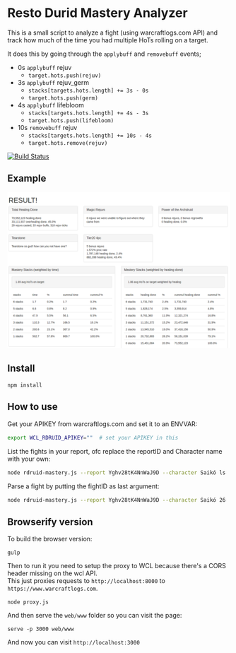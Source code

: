 Resto Durid Mastery Analyzer
============================
This is a small script to analyze a fight (using warcraftlogs.com API) 
and track how much of the time you had multiple HoTs rolling on a target.

It does this by going through the `applybuff` and `removebuff` events;
 - 0s `applybuff` rejuv
   - `target.hots.push(rejuv)`
 - 3s `applybuff` rejuv_germ
   - `stacks[targets.hots.length] += 3s - 0s`
   - `target.hots.push(germ)`
 - 4s `applybuff` lifebloom
   - `stacks[targets.hots.length] += 4s - 3s`  
   - `target.hots.push(lifebloom)`
 - 10s `removebuff` rejuv
   - `stacks[targets.hots.length] += 10s - 4s`  
   - `target.hots.remove(rejuv)`

[![Build Status](https://travis-ci.org/rubensayshi/wcl-rdruid-mastery.png?branch=master)](https://travis-ci.org/rubensayshi/wcl-rdruid-mastery)

Example
-------
![Example](https://raw.githubusercontent.com/rubensayshi/wcl-rdruid-mastery/master/example.png "Example")


Install
-------
```
npm install
```

How to use
----------
Get your APIKEY from warcraftlogs.com and set it to an ENVVAR:
```bash
export WCL_RDRUID_APIKEY=""  # set your APIKEY in this
```

List the fights in your report, ofc replace the reportID and Character name with your own:
```bash
node rdruid-mastery.js --report Yghv28tK4NnWaJ9D --character Saikó ls
```

Parse a fight by putting the fightID as last argument:
```bash
node rdruid-mastery.js --report Yghv28tK4NnWaJ9D --character Saikó 26
```

Browserify version
------------------
To build the browser version:
```
gulp
```

Then to run it you need to setup the proxy to WCL because there's a CORS header missing on the wcl API.  
This just proxies requests to `http://localhost:8000` to `https://www.warcraftlogs.com`.
```
node proxy.js
```

And then serve the `web/www` folder so you can visit the page:
```
serve -p 3000 web/www
```

And now you can visit `http://localhost:3000`
